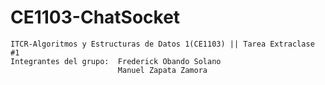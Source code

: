 # CE1103-ChatSocket
	ITCR-Algoritmos y Estructuras de Datos 1(CE1103) || Tarea Extraclase #1
	Integrantes del grupo:  Frederick Obando Solano
                        	Manuel Zapata Zamora
